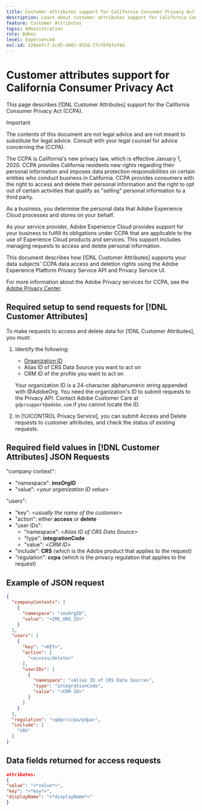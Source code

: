 ```yaml
---
title: Customer attributes support for California Consumer Privacy Act 
description: Learn about customer attributes support for California Consumer Privacy Act
feature: Customer Attributes
topic: Administration
role: Admin
level: Experienced
exl-id: 320defc7-2cd5-4481-955d-77cf6fbfef6d
---
```

# Customer attributes support for California Consumer Privacy Act

This page describes [!DNL Customer Attributes] support for the California Consumer Privacy Act (CCPA).

>[!IMPORTANT]
>
>The contents of this document are not legal advice and are not meant to substitute for legal advice. Consult with your legal counsel for advice concerning the (CCPA).

The CCPA is California's new privacy law, which is effective January 1, 2020. CCPA provides California residents new rights regarding their personal information and imposes data protection responsibilities on certain entities who conduct business in California. CCPA provides consumers with the right to access and delete their personal information and the right to opt out of certain activities that qualify as "selling" personal information to a third party.

As a business, you determine the personal data that Adobe Experience Cloud processes and stores on your behalf.

As your service provider, Adobe Experience Cloud provides support for your business to fulfill its obligations under CCPA that are applicable to the use of Experience Cloud products and services. This support includes managing requests to access and delete personal information.

This document describes how [!DNL Customer Attributes] supports your data subjects' CCPA data access and deletion rights using the Adobe Experience Platform Privacy Service API and Privacy Service UI.

For more information about the Adobe Privacy services for CCPA, see the [Adobe Privacy Center](https://www.adobe.com/privacy/ccpa.html).

## Required setup to send requests for [!DNL Customer Attributes]

To make requests to access and delete data for [!DNL Customer Attributes], you must:

1. Identify the following:

   * [Organization ID](../../administration/organizations.md)
   * Alias ID of CRS Data Source you want to act on
   * CRM ID of the profile you want to act on

    Your organization ID is a 24-character alphanumeric string appended with @AdobeOrg. You need the organization's ID to submit requests to the Privacy API. Contact Adobe Customer Care at `gdprsupport@adobe.com` if you cannot locate the ID.

1. In [!UICONTROL Privacy Service], you can submit Access and Delete requests to customer attributes, and check the status of existing requests.

## Required field values in [!DNL Customer Attributes] JSON Requests

"company context": 

* "namespace": **imsOrgID**
* "value": <*your organization ID value*>

"users": 

* "key": <*usually the name of the customer*> 
* "action": either **access** or **delete**
* "user IDs":
    * "namespace": <*Alias ID of CRS Data Source*>
    * "type": **integrationCode**
    * "value": <*CRM ID*>
* "include": **CRS** (which is the Adobe product that applies to the request)
* "regulation": **ccpa** (which is the privacy regulation that applies to the request)

## Example of JSON request

```json
{
  "companyContexts": [
    {
      "namespace": "imsOrgID",
      "value": "<IMS_ORG_ID>"
    }
  ],
  "users": [
    {
      "key": "<KEY>",
      "action": [
        "<access/delete>"
      ],
      "userIDs": [
        {
          "namespace": "<Alias ID of CRS Data Source>",
          "type": "integrationCode",
          "value": "<CRM ID>"
        }
      ]
    }
  ],
  "regulation": "<gdpr/ccpa/pdpa>",
  "include": [
    "CRS"
  ]
}
```

## Data fields returned for access requests

```json
attributes:
{
"value": "<*value*>",
"key": "<*key*>",
"displayName": "<*displayName*>"
}
```
